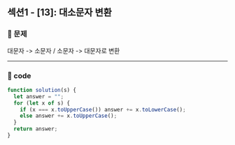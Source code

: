 ## 섹션1 - [13]: 대소문자 변환

### 🌴 문제

대문자 -> 소문자 / 소문자 -> 대문자로 변환

---

### 🤠 code

```js
function solution(s) {
  let answer = "";
  for (let x of s) {
    if (x === x.toUpperCase()) answer += x.toLowerCase();
    else answer += x.toUpperCase();
  }
  return answer;
}
```
